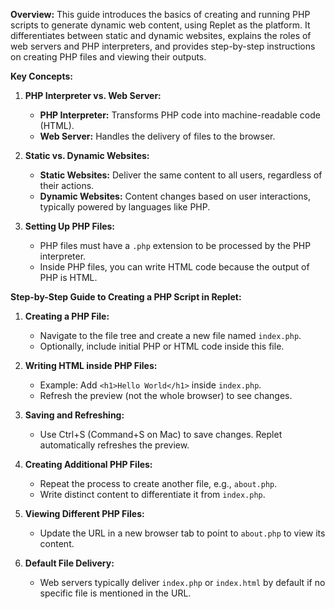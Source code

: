 **Overview:**
This guide introduces the basics of creating and running PHP scripts to generate dynamic web content, using Replet as the platform. It differentiates between static and dynamic websites, explains the roles of web servers and PHP interpreters, and provides step-by-step instructions on creating PHP files and viewing their outputs.

**Key Concepts:**
1. **PHP Interpreter vs. Web Server:**
   - **PHP Interpreter:** Transforms PHP code into machine-readable code (HTML).
   - **Web Server:** Handles the delivery of files to the browser.

2. **Static vs. Dynamic Websites:**
   - **Static Websites:** Deliver the same content to all users, regardless of their actions.
   - **Dynamic Websites:** Content changes based on user interactions, typically powered by languages like PHP.

3. **Setting Up PHP Files:**
   - PHP files must have a `.php` extension to be processed by the PHP interpreter.
   - Inside PHP files, you can write HTML code because the output of PHP is HTML.

**Step-by-Step Guide to Creating a PHP Script in Replet:**
1. **Creating a PHP File:**
   - Navigate to the file tree and create a new file named `index.php`.
   - Optionally, include initial PHP or HTML code inside this file.

2. **Writing HTML inside PHP Files:**
   - Example: Add `<h1>Hello World</h1>` inside `index.php`.
   - Refresh the preview (not the whole browser) to see changes.

3. **Saving and Refreshing:**
   - Use Ctrl+S (Command+S on Mac) to save changes. Replet automatically refreshes the preview.

4. **Creating Additional PHP Files:**
   - Repeat the process to create another file, e.g., `about.php`.
   - Write distinct content to differentiate it from `index.php`.

5. **Viewing Different PHP Files:**
   - Update the URL in a new browser tab to point to `about.php` to view its content.

6. **Default File Delivery:**
   - Web servers typically deliver `index.php` or `index.html` by default if no specific file is mentioned in the URL.